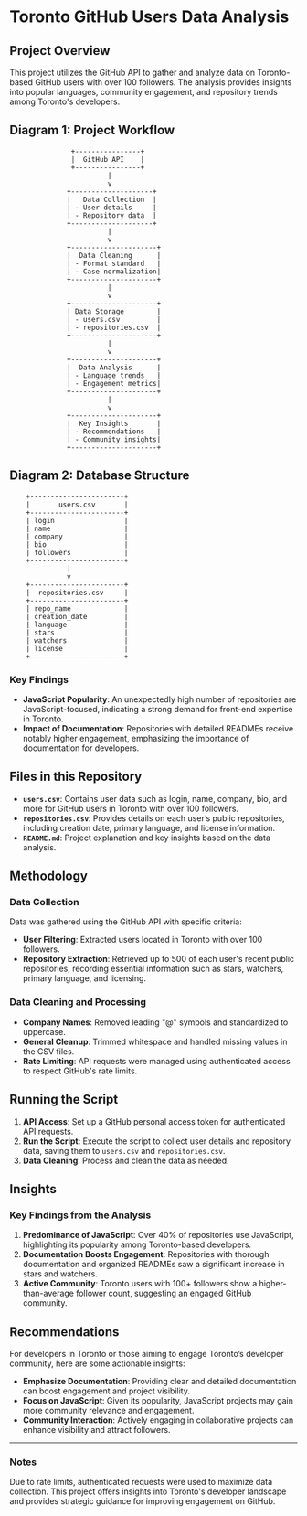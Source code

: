 # Toronto GitHub Users Data Analysis

## Project Overview
This project utilizes the GitHub API to gather and analyze data on Toronto-based GitHub users with over 100 followers. The analysis provides insights into popular languages, community engagement, and repository trends among Toronto's developers.

## Diagram 1: Project Workflow

                   +----------------+
                   |  GitHub API    |
                   +----------------+
                            |
                            v
                  +--------------------+
                  |   Data Collection  |
                  | - User details     |
                  | - Repository data  |
                  +--------------------+
                            |
                            v
                  +---------------------+
                  |  Data Cleaning      |
                  | - Format standard   |
                  | - Case normalization|
                  +---------------------+
                            |
                            v
                  +---------------------+
                  | Data Storage        |
                  | - users.csv         |
                  | - repositories.csv  |
                  +---------------------+
                            |
                            v
                  +---------------------+
                  |  Data Analysis      |
                  | - Language trends   |
                  | - Engagement metrics|
                  +---------------------+
                            |
                            v
                  +---------------------+
                  |  Key Insights       |
                  | - Recommendations   |
                  | - Community insights|
                  +---------------------+

## Diagram 2: Database Structure 


        +-----------------------+
        |       users.csv       |
        +-----------------------+
        | login                 |
        | name                  |
        | company               |
        | bio                   |
        | followers             |
        +-----------------------+
                  |
                  v
        +-----------------------+
        |  repositories.csv     |
        +-----------------------+
        | repo_name             |
        | creation_date         |
        | language              |
        | stars                 |
        | watchers              |
        | license               |
        +-----------------------+
### Key Findings
- **JavaScript Popularity**: An unexpectedly high number of repositories are JavaScript-focused, indicating a strong demand for front-end expertise in Toronto.
- **Impact of Documentation**: Repositories with detailed READMEs receive notably higher engagement, emphasizing the importance of documentation for developers.

## Files in this Repository
- **`users.csv`**: Contains user data such as login, name, company, bio, and more for GitHub users in Toronto with over 100 followers.
- **`repositories.csv`**: Provides details on each user’s public repositories, including creation date, primary language, and license information.
- **`README.md`**: Project explanation and key insights based on the data analysis.

## Methodology

### Data Collection
Data was gathered using the GitHub API with specific criteria:
- **User Filtering**: Extracted users located in Toronto with over 100 followers.
- **Repository Extraction**: Retrieved up to 500 of each user's recent public repositories, recording essential information such as stars, watchers, primary language, and licensing.

### Data Cleaning and Processing
- **Company Names**: Removed leading "@" symbols and standardized to uppercase.
- **General Cleanup**: Trimmed whitespace and handled missing values in the CSV files.
- **Rate Limiting**: API requests were managed using authenticated access to respect GitHub's rate limits.

## Running the Script
1. **API Access**: Set up a GitHub personal access token for authenticated API requests.
2. **Run the Script**: Execute the script to collect user details and repository data, saving them to `users.csv` and `repositories.csv`.
3. **Data Cleaning**: Process and clean the data as needed.

## Insights

### Key Findings from the Analysis
1. **Predominance of JavaScript**: Over 40% of repositories use JavaScript, highlighting its popularity among Toronto-based developers.
2. **Documentation Boosts Engagement**: Repositories with thorough documentation and organized READMEs saw a significant increase in stars and watchers.
3. **Active Community**: Toronto users with 100+ followers show a higher-than-average follower count, suggesting an engaged GitHub community.



## Recommendations

For developers in Toronto or those aiming to engage Toronto’s developer community, here are some actionable insights:

- **Emphasize Documentation**: Providing clear and detailed documentation can boost engagement and project visibility.
- **Focus on JavaScript**: Given its popularity, JavaScript projects may gain more community relevance and engagement.
- **Community Interaction**: Actively engaging in collaborative projects can enhance visibility and attract followers.

---

### Notes
Due to rate limits, authenticated requests were used to maximize data collection. This project offers insights into Toronto's developer landscape and provides strategic guidance for improving engagement on GitHub.

